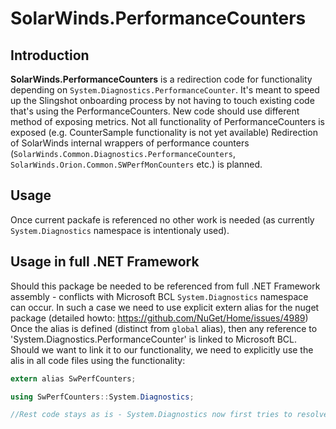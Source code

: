 ﻿# SolarWinds.PerformanceCounters

## Introduction

**SolarWinds.PerformanceCounters** is a redirection code for functionality depending on `System.Diagnostics.PerformanceCounter`. It's meant to speed up the Slingshot onboarding process by not having to touch existing code that's using the PerformanceCounters.
New code should use different method of exposing metrics.
Not all functionality of PerformanceCounters is exposed (e.g. CounterSample functionality is not yet available)
Redirection of SolarWinds internal wrappers of performance counters (`SolarWinds.Common.Diagnostics.PerformanceCounters`, `SolarWinds.Orion.Common.SWPerfMonCounters` etc.) is planned.

## Usage
Once current packafe is referenced no other work is needed (as currently `System.Diagnostics` namespace is intentionaly used).

## Usage in full .NET Framework
Should this package be needed to be referenced from full .NET Framework assembly - conflicts with Microsoft BCL `System.Diagnostics` namespace can occur. In such a case we need to use explicit extern alias for the nuget package (detailed howto: https://github.com/NuGet/Home/issues/4989)
Once the alias is defined (distinct from `global` alias), then any reference to 'System.Diagnostics.PerformanceCounter' is linked to Microsoft BCL. Should we want to link it to our functionality, we need to explicitly use the alis in all code files using the functionality:

```cs
extern alias SwPerfCounters;

using SwPerfCounters::System.Diagnostics;

//Rest code stays as is - System.Diagnostics now first tries to resolve to our reference
```
